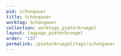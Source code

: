 ```yaml
---
pid: schongauer
title: Schongauer
worktag: Schongauer
collection: worktags_pieterbruegel
layout: tagpage_pieterbruegel
order: '137'
permalink: /pieterbruegel/tags/schongauer
---
```

